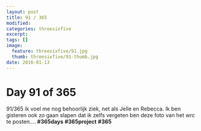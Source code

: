 ```yaml
---
layout: post
title: 91 / 365
modified:
categories: threesixfive
excerpt:
tags: []
image:
  feature: threesixfive/91.jpg
  thumb: threesixfive/91-thumb.jpg
date: 2016-01-13
---
```


# Day 91 of 365

91/365 ik voel me nog behoorlijk ziek, net als Jelle en Rebecca. Ik ben gisteren ook zo gaan slapen dat ik zelfs vergeten ben deze foto van het wrc te posten.... **\#365days** **\#365project** **\#365**
